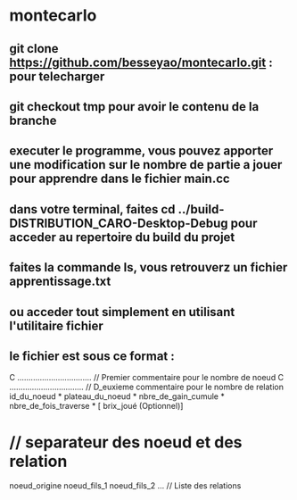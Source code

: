 # montecarlo

## git clone https://github.com/besseyao/montecarlo.git : pour telecharger
## git checkout tmp pour avoir le contenu de la branche
## executer le programme, vous pouvez apporter une modification sur le nombre de partie a jouer pour apprendre dans le fichier main.cc
## dans votre terminal, faites cd ../build-DISTRIBUTION_CARO-Desktop-Debug pour acceder au repertoire du build du projet
## faites la commande ls, vous retrouverz un fichier apprentissage.txt
## ou acceder tout simplement en utilisant l'utilitaire fichier
## le fichier est sous ce format :

C ................................. // Premier commentaire pour le nombre de noeud
C ................................. // D_euxieme commentaire pour le nombre de relation
id_du_noeud * plateau_du_noeud * nbre_de_gain_cumule * nbre_de_fois_traverse * [ brix_joué (Optionnel)]
# // separateur des noeud et des relation
noeud_origine noeud_fils_1 noeud_fils_2 ... // Liste des relations